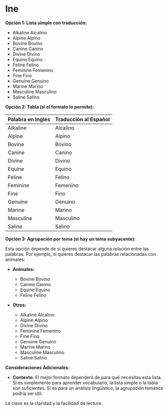 # Ine



**Opción 1: Lista simple con traducción:**

*   Alkaline    Alcalino
*   Alpine    Alpino
*   Bovine    Bovino
*   Canine    Canino
*   Divine    Divino
*   Equine    Equino
*   Feline    Felino
*   Feminine    Femenino
*   Fine    Fino
*   Genuine    Genuino
*   Marine    Marino
*   Masculine    Masculino
*   Saline    Salino

**Opción 2: Tabla (si el formato lo permite):**

| Palabra en Inglés | Traducción al Español |
|---|---|
| Alkaline | Alcalino |
| Alpine | Alpino |
| Bovine | Bovino |
| Canine | Canino |
| Divine | Divino |
| Equine | Equino |
| Feline | Felino |
| Feminine | Femenino |
| Fine | Fino |
| Genuine | Genuino |
| Marine | Marino |
| Masculine | Masculino |
| Saline | Salino |

**Opción 3: Agrupación por tema (si hay un tema subyacente):**

Esta opción depende de si quieres destacar alguna relación entre las palabras.  Por ejemplo, si quieres destacar las palabras relacionadas con animales:

*   **Animales:**
    *   Bovine    Bovino
    *   Canine    Canino
    *   Equine    Equino
    *   Feline    Felino

*   **Otros:**
    *   Alkaline    Alcalino
    *   Alpine    Alpino
    *   Divine    Divino
    *   Feminine    Femenino
    *   Fine    Fino
    *   Genuine    Genuino
    *   Marine    Marino
    *   Masculine    Masculino
    *   Saline    Salino

**Consideraciones Adicionales:**

*   **Contexto:** El mejor formato dependerá de para qué necesitas esta lista.  Si es simplemente para aprender vocabulario, la lista simple o la tabla son suficientes. Si es para un análisis lingüístico, la agrupación temática podría ser útil.

La clave es la claridad y la facilidad de lectura.
